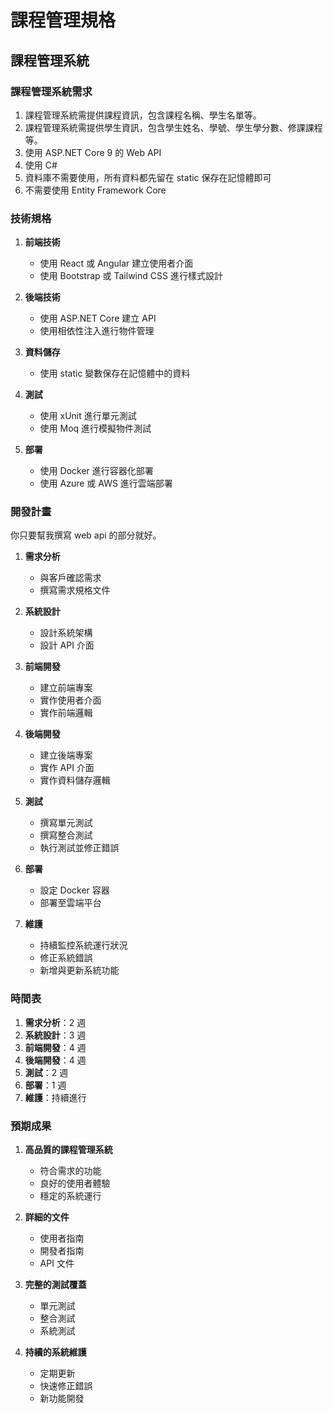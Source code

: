 # 課程管理規格

## 課程管理系統

### 課程管理系統需求

1. 課程管理系統需提供課程資訊，包含課程名稱、學生名單等。
2. 課程管理系統需提供學生資訊，包含學生姓名、學號、學生學分數、修課課程等。
3. 使用 ASP.NET Core 9 的 Web API
4. 使用 C#
5. 資料庫不需要使用，所有資料都先留在 static 保存在記憶體即可
6. 不需要使用 Entity Framework Core

### 技術規格

1. **前端技術**
    - 使用 React 或 Angular 建立使用者介面
    - 使用 Bootstrap 或 Tailwind CSS 進行樣式設計

2. **後端技術**
    - 使用 ASP.NET Core 建立 API
    - 使用相依性注入進行物件管理

3. **資料儲存**
    - 使用 static 變數保存在記憶體中的資料

4. **測試**
    - 使用 xUnit 進行單元測試
    - 使用 Moq 進行模擬物件測試

5. **部署**
    - 使用 Docker 進行容器化部署
    - 使用 Azure 或 AWS 進行雲端部署

### 開發計畫
你只要幫我撰寫 web api 的部分就好。
1. **需求分析**
    - 與客戶確認需求
    - 撰寫需求規格文件

2. **系統設計**
    - 設計系統架構
    - 設計 API 介面

3. **前端開發**
    - 建立前端專案
    - 實作使用者介面
    - 實作前端邏輯

4. **後端開發**
    - 建立後端專案
    - 實作 API 介面
    - 實作資料儲存邏輯

5. **測試**
    - 撰寫單元測試
    - 撰寫整合測試
    - 執行測試並修正錯誤

6. **部署**
    - 設定 Docker 容器
    - 部署至雲端平台

7. **維護**
    - 持續監控系統運行狀況
    - 修正系統錯誤
    - 新增與更新系統功能

### 時間表

1. **需求分析**：2 週
2. **系統設計**：3 週
3. **前端開發**：4 週
4. **後端開發**：4 週
5. **測試**：2 週
6. **部署**：1 週
7. **維護**：持續進行

### 預期成果

1. **高品質的課程管理系統**
    - 符合需求的功能
    - 良好的使用者體驗
    - 穩定的系統運行

2. **詳細的文件**
    - 使用者指南
    - 開發者指南
    - API 文件

3. **完整的測試覆蓋**
    - 單元測試
    - 整合測試
    - 系統測試

4. **持續的系統維護**
    - 定期更新
    - 快速修正錯誤
    - 新功能開發